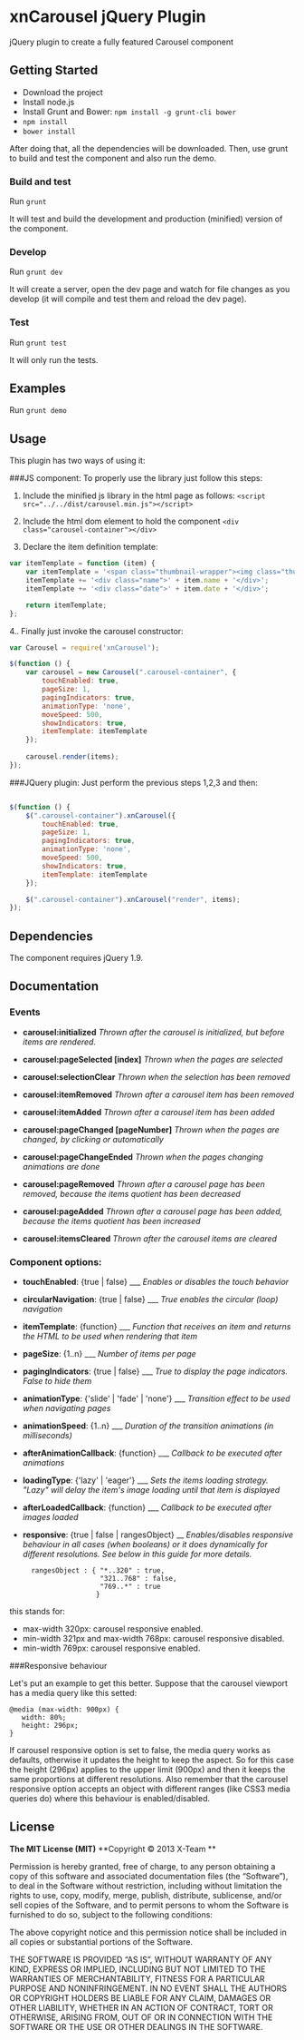 # xnCarousel jQuery Plugin

jQuery plugin to create a fully featured Carousel component 

## Getting Started

 - Download the project
 - Install node.js
 - Install Grunt and Bower:
   `npm install -g grunt-cli bower`
 - `npm install`
 - `bower install`
 
After doing that, all the dependencies will be downloaded.
Then, use grunt to build and test the component and also run the demo.

### Build and test

Run `grunt`

It will test and build the development and production (minified) version of the component.

### Develop

Run `grunt dev`

It will create a server, open the dev page and watch for file changes as you develop (it will compile and test them and reload the dev page). 

### Test

Run `grunt test`

It will only run the tests.
 
## Examples

Run `grunt demo`


## Usage
This plugin has two ways of using it:

###JS component:
To properly use the library just follow this steps:

1. Include the minified js library in the html page as follows:
```<script src="../../dist/carousel.min.js"></script>``` 

2. Include the html dom element to hold the component
```<div class="carousel-container"></div>``` 

3. Declare the item definition template: 

```javascript
var itemTemplate = function (item) {
    var itemTemplate = '<span class="thumbnail-wrapper"><img class="thumbnail" src="' + item.thumb + '"/></span>';
	itemTemplate += '<div class="name">' + item.name + '</div>';
	itemTemplate += '<div class="date">' + item.date + '</div>';

    return itemTemplate;
};
```

4.. Finally just invoke the carousel constructor: 

```javascript
var Carousel = require('xnCarousel');

$(function () {
	var carousel = new Carousel(".carousel-container", {
		touchEnabled: true,
		pageSize: 1,
		pagingIndicators: true,
		animationType: 'none',
		moveSpeed: 500,
		showIndicators: true,
		itemTemplate: itemTemplate                       
	});
	
	carousel.render(items);
});
```

###JQuery plugin:
Just perform the previous steps 1,2,3 and then:
```javascript

$(function () {
	$(".carousel-container").xnCarousel({
		touchEnabled: true,
		pageSize: 1,
		pagingIndicators: true,
		animationType: 'none',
		moveSpeed: 500,
		showIndicators: true,
		itemTemplate: itemTemplate                       
	});

	$(".carousel-container").xnCarousel("render", items);
});
```


## Dependencies

The component requires jQuery 1.9.


## Documentation

### Events

* **carousel:initialized** *Thrown after the carousel is initialized, but before items are rendered.*

* **carousel:pageSelected [index]** *Thrown when the pages are selected*
* **carousel:selectionClear** *Thrown when the selection has been removed*
* **carousel:itemRemoved** *Thrown after a carousel item has been removed*
* **carousel:itemAdded** *Thrown after a carousel item has been added*

* **carousel:pageChanged [pageNumber]** *Thrown when the pages are changed, by clicking or automatically*
* **carousel:pageChangeEnded** *Thrown when the pages changing animations are done*
* **carousel:pageRemoved** *Thrown after a carousel page has been removed, because the items quotient has been decreased*
* **carousel:pageAdded** *Thrown after a carousel page has been added, because the items quotient has been increased*

* **carousel:itemsCleared** *Thrown after the carousel items are cleared*


### Component options:

* **touchEnabled**: {true | false}  ___ *Enables or disables the touch behavior*
* **circularNavigation**: {true | false}  ___ *True enables the circular (loop) navigation*
* **itemTemplate**: {function}  ___ *Function that receives an item and returns the HTML to be used when rendering that item*


* **pageSize**: {1..n}  ___ *Number of items per page*
* **pagingIndicators**: {true | false}  ___ *True to display the page indicators. False to hide them*


* **animationType**: {'slide' | 'fade' | 'none'}  ___ *Transition effect to be used when navigating pages*
* **animationSpeed**: {1..n}  ___ *Duration of the transition animations (in milliseconds)*
* **afterAnimationCallback**: {function}  ___ *Callback to be executed after animations*


* **loadingType**: {'lazy' | 'eager'}  ___ *Sets the items loading strategy. "Lazy" will delay the item's image loading until that item is displayed*
* **afterLoadedCallback**: {function}  ___ *Callback to be executed after images loaded*

* **responsive**: {true | false | rangesObject} __ *Enables/disables responsive behaviour in all cases (when booleans) or it does dynamically for different resolutions. See below in this guide for more details.*


		rangesObject : { "*..320" : true,
				 		 "321..768" : false,
						 "769..*" : true
				        }


 this stands for: 
 - max-width 320px: carousel responsive enabled.
 - min-width 321px and max-width 768px: carousel responsive disabled.
 - min-width 769px: carousel responsive enabled.




###Responsive behaviour

Let's put an example to get this better. Suppose that the carousel viewport has a media query like this setted:


    @media (max-width: 900px) {
       width: 80%;
       height: 296px;
    }


If carousel responsive option is set to false, the media query works as defaults, otherwise it updates the height to keep the aspect. So for this case the height (296px) applies to the upper limit (900px) and then it keeps the same proportions at different resolutions. Also remember that the carousel responsive option accepts an object with different ranges (like CSS3 media queries do) where this behaviour is enabled/disabled.


## License

**The MIT License (MIT)**
**Copyright © 2013 X-Team **

Permission is hereby granted, free of charge, to any person obtaining a copy of this software and associated documentation files (the “Software”), to deal in the Software without restriction, including without limitation the rights to use, copy, modify, merge, publish, distribute, sublicense, and/or sell copies of the Software, and to permit persons to whom the Software is furnished to do so, subject to the following conditions:

The above copyright notice and this permission notice shall be included in all copies or substantial portions of the Software.

THE SOFTWARE IS PROVIDED “AS IS”, WITHOUT WARRANTY OF ANY KIND, EXPRESS OR IMPLIED, INCLUDING BUT NOT LIMITED TO THE WARRANTIES OF MERCHANTABILITY, FITNESS FOR A PARTICULAR PURPOSE AND NONINFRINGEMENT. IN NO EVENT SHALL THE AUTHORS OR COPYRIGHT HOLDERS BE LIABLE FOR ANY CLAIM, DAMAGES OR OTHER LIABILITY, WHETHER IN AN ACTION OF CONTRACT, TORT OR OTHERWISE, ARISING FROM, OUT OF OR IN CONNECTION WITH THE SOFTWARE OR THE USE OR OTHER DEALINGS IN THE SOFTWARE.